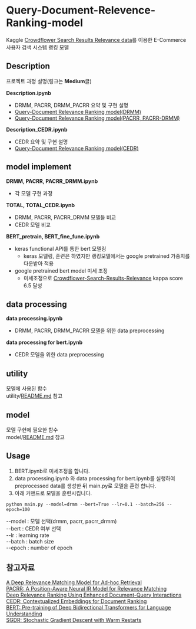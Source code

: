 # Query-Document-Relevence-Ranking-model

Kaggle [Crowdflower Search Results Relevance data](https://www.kaggle.com/c/crowdflower-search-relevance)를 이용한 E-Commerce 사용자 검색 시스템 랭킹 모델

## Description
프로젝트 과정 설명(링크는 **Medium**글) 

**Description.ipynb**
+ DRMM, PACRR, DRMM_PACRR  요약 및 구현 설명
+ [Query-Document Relevance Ranking model(DRMM)](https://medium.com/@tnsgh0101/query-document-relevence-ranking-model-596c8571b84)  
+ [Query-Document Relevance Ranking model(PACRR, PACRR-DRMM)](https://medium.com/@tnsgh0101/query-document-relevence-ranking-model-2-b50af71b2ca7)  

**Description_CEDR.ipynb**
+ CEDR 요약 및 구현 설명
+ [Query-Document Relevance Ranking model(CEDR)](https://medium.com/@tnsgh0101/query-document-relevance-ranking-model-3-9305028cf44)  

## model implement

**DRMM, PACRR, PACRR_DRMM.ipynb**
+ 각 모델 구현 과정 

**TOTAL, TOTAL_CEDR.ipynb**
+ DRMM, PACRR, PACRR_DRMM 모델들 비교 
+ CEDR 모델 비교

**BERT_pretrain, BERT_fine_fune.ipynb**
+ keras functional API를 통한 bert 모델링  
  + keras 모델링, 훈련은 하였지만 랭킹모델에서는 google pretrained 가중치를 다운받아 적용  
+ google pretrained bert model 미세 조정  
  + 미세조정으로 [Crowdflower-Search-Results-Relevance](https://github.com/sooooner/Crowdflower-Search-Results-Relevance) kappa score 6.5 달성  

## data processing
**data processing.ipynb**
+ DRMM, PACRR, DRMM_PACRR 모델을 위한 data preprocessing

**data processing for bert.ipynb**
+ CEDR 모델을 위한 data preprocessing

## utility
모델에 사용된 함수  
utility/[README.md](https://github.com/sooooner/Query-Document-Relevance-Ranking-model/blob/master/utility/README.md) 참고

## model
모델 구현에 필요한 함수  
model/[README.md](https://github.com/sooooner/Query-Document-Relevance-Ranking-model/blob/master/model/README.md) 참고

## Usage
1. BERT.ipynb로 미세조정을 합니다.
2. data processing.ipynb 와 data processing for bert.ipynb를 실행하여 preprocessed data를 생성한 뒤 main.py로 모델을 훈련 합니다. 
3. 아래 커맨드로 모델을 훈련시킵니다.

```
python main.py --model=drmm --bert=True --lr=0.1 --batch=256 --epoch=100
```
--model : 모델 선택(drmm, pacrr, pacrr_drmm)  
--bert : CEDR 여부 선택  
--lr : learning rate  
--batch : batch size  
--epoch : number of epoch  

## 참고자료 
[A Deep Relevance Matching Model for Ad-hoc Retrieval](https://arxiv.org/abs/1711.08611)  
[PACRR: A Position-Aware Neural IR Model for Relevance Matching](https://arxiv.org/abs/1704.03940)  
[Deep Relevance Ranking Using Enhanced Document-Query Interactions](https://arxiv.org/abs/1809.01682)  
[CEDR: Contextualized Embeddings for Document Ranking](https://arxiv.org/abs/1904.07094)  
[BERT: Pre-training of Deep Bidirectional Transformers for Language Understanding](https://arxiv.org/abs/1608.03983)  
[SGDR: Stochastic Gradient Descent with Warm Restarts](https://arxiv.org/abs/1608.03983)  










